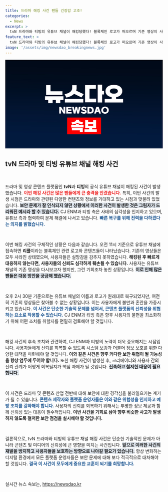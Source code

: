 ```yaml
---
title: 드라마 해킹 사건 팬들 긴장감 고조!
categories:
  - News
excerpt: >
  tvN 드라마와 티빙의 유튜브 채널이 해킹당했다! 블록체인 로고가 떠오르며 기존 영상이 사라진 이 충격적인 사건의 전말은? CJ ENM과 티빙의 긴급 복구 소식까지! 클릭하고 더 알아보세요!
feature_text: >
  tvN 드라마와 티빙의 유튜브 채널이 해킹당했다! 블록체인 로고가 떠오르며 기존 영상이 사라진 이 충격적인 사건의 전말은? CJ ENM과 티빙의 긴급 복구 소식까지! 클릭하고 더 알아보세요!
image: '/assets/img/newsdao_breakingnews.jpg'
---
```


<p><img src="/assets/img/newsdao_breakingnews.jpg" alt="bookingtag 속보" /></p>

<h2 data-ke-size="size26">tvN 드라마 및 티빙 유튜브 채널 해킹 사건</h2>

<p data-ke-size="size16">&nbsp;</p>

<p>드라마 및 영상 콘텐츠 플랫폼인 <strong>tvN</strong>과 <strong>티빙</strong>의 공식 유튜브 채널이 해킹된 사건이 발생했습니다. <b><span style="color: #ee2323;">이번 해킹 사건은 많은 팬들에게 큰 충격을 안겼습니다.</span></b> 특히, 이번 사건의 발생 시점은 드라마와 관련된 다양한 컨텐츠와 정보를 기대하고 있는 시점과 맞물려 있었습니다. <b><span style="background-color: #21538527;">보안 문제가 잘 인식되지 않던 상황에서 이러한 사건이 발생한 것은 그림자가 드리워진 예시라 할 수 있습니다.</span></b> CJ ENM과 티빙 측은 사태의 심각성을 인지하고 있으며, 유튜브 측과 협력하여 문제 해결에 나서고 있습니다. <b><span style="color: #1a5490;">빠른 복구를 위해 전력을 다하겠다는 의지를 밝혔습니다.</span></b></p>

<p data-ke-size="size16">&nbsp;</p>

<p>이번 해킹 사건의 구체적인 상황은 다음과 같습니다. 오전 11시 기준으로 유튜브 채널에 접속하면 <strong>리플</strong>이라는 블록체인 관련 로고와 콘텐츠들이 나타났습니다. 기존의 영상들은 모두 사라진 상태였으며, 사용자들은 실망감을 감추지 못하였습니다. <b><span style="ee2323;">해킹된 후 빠르게 대응하지 않는다면, 사용자들의 신뢰도 심각하게 훼손될 수 있습니다.</span></b> 사용자는 유튜브 채널의 기존 영상을 다시보고자 했지만, 그런 기회조차 놓친 상황입니다. <b><span style="background-color: #21538527;">이로 인해 많은 팬들은 대응 방안을 궁금해 했습니다.</span></b></p>

<p data-ke-size="size16">&nbsp;</p>

<p>오후 2시 30분 기준으로는 유튜브 채널의 이름과 로고가 원래대로 복구되었지만, 여전히 기존의 영상들은 찾아볼 수 없는 상황입니다. 이는 사용자에게 불만과 혼란을 가중시키고 있습니다. <b><span style="color: #1a5490;">이 사건은 단순한 기술적 문제를 넘어서, 콘텐츠 플랫폼의 신뢰성을 위협하는 요소로 작용할 수 있습니다.</span></b> CJ ENM과 티빙 측은 향후 사용자의 불편을 최소화하기 위해 어떤 조치를 취할지를 면밀히 검토해야 할 것입니다.</p>

<p data-ke-size="size16">&nbsp;</p>

<p>해킹 사건의 후속 조치와 관련하여, CJ ENM과 티빙의 노력이 더욱 중요해지는 시점입니다. 사용자들에게 신뢰를 회복할 수 있도록 시스템 보강과 더불어 정보 보호를 위한 다양한 대책을 마련해야 할 것입니다. <b><span style="ee2323;">이와 같은 사건은 향후 커다란 보안 위협이 될 가능성을 항상 염두에 두어야 합니다.</span></b> 또한 해킹 사건이 발생한 후, 크리에이터와 사용자 간의 신뢰 관계가 어떻게 회복될지가 핵심 과제가 될 것입니다. <b><span style="background-color: #21538527;">신속하고 철저한 대응이 필요합니다.</span></b></p>

<p data-ke-size="size16">&nbsp;</p>

<p>이 사건은 드라마 및 콘텐츠 산업 전반에 대해 보안에 대한 경각심을 불러일으키는 계기가 될 수 있습니다. <b><span style="color: #1a5490;">콘텐츠 제작자와 플랫폼 운영자들은 이와 같은 위험성을 인지하고 예방 조치를 강화해야 합니다.</span></b> 사용자의 신뢰를 회복하기 위해서는 투명한 정보 제공과 함께 신뢰성 있는 대응이 필수적입니다. <b><span style="ee2323;">이번 사건을 기회로 삼아 향후 비슷한 사고가 발생하지 않도록 철저한 보안 점검을 실시해야 할 것입니다.</span></b> </p>

<p data-ke-size="size16">&nbsp;</p>

<p>결론적으로, tvN 드라마와 티빙의 유튜브 채널 해킹 사건은 단순한 기술적인 문제가 아니라 콘텐츠 및 미디어의 신뢰성에 큰 영향을 미치는 사건입니다. <b><span style="background-color: #21538527;">앞으로 이러한 사건의 재발을 방지하고 사용자들을 보호하는 방향으로 나아갈 필요가 있습니다.</span></b> 항상 변화하는 디지털 환경에서 모든 플랫폼 운영자들은 보안 문제에 대해 보다 적극적으로 대처해야 할 것입니다. <b><span style="color: #1a5490;">결국 이 사건이 모두에게 중요한 교훈이 되기를 희망합니다.</span></b> </p>

<p data-ke-size="size16">&nbsp;</p>
실시간 뉴스 속보는, <a href="https://newsdao.kr" rel="dofollow">https://newsdao.kr</a>


